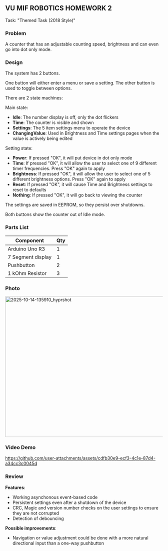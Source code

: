 ## VU MIF ROBOTICS HOMEWORK 2
Task: "Themed Task (2018 Style)"

### Problem
A counter that has an adjustable counting speed, brightness and can even go into dot only mode.

### Design
The system has 2 buttons.

One button will either enter a menu or save a setting.
The other button is used to toggle between options.

There are 2 state machines:

Main state:
- **Idle**: The number display is off, only the dot flickers
- **Time**: The counter is visible and shown
- **Settings**: The 5 item settings menu to operate the device
- **ChangingValue**: Used in Brightness and Time settings pages when the value is actively being edited

Setting state:
- **Power**: If pressed "OK", it will put device in dot only mode
- **Time**: If pressed "OK", it will allow the user to select one of 9 different timer frequencies.
  Press "OK" again to apply
- **Brightness**: If pressed "OK", it will allow the user to select one of 5 different brightness options.
  Press "OK" again to apply
- **Reset**: If pressed "OK", it will cause Time and Brightness settings to reset to defaults
- **Nothing**: If pressed "OK", it will go back to viewing the counter

The settings are saved in EEPROM, so they persist over shutdowns.

Both buttons show the counter out of Idle mode.

### Parts List
| Component | Qty |
| --- | --- |
| Arduino Uno R3 | 1 |
| 7 Segment display | 1 |
| Pushbutton | 2 |
| 1 kOhm Resistor | 3 |

### Photo

<img width="1164" height="450" alt="2025-10-14-135910_hyprshot" src="https://github.com/user-attachments/assets/691dd7da-7c28-4f50-a93e-6d010666745d" />

### Video Demo

https://github.com/user-attachments/assets/cdfb30e9-ecf3-4c1e-87d4-a34cc3c0045d

### Review

**Features**:
* Working asynchonous event-based code
* Persistent settings even after a shutdown of the device
* CRC, Magic and version number checks on the user settings to ensure they are not corrupted
* Detection of debouncing

**Possible improvements**:
* Navigation or value adjustment could be done with a more natural directional input than a one-way pushbutton

